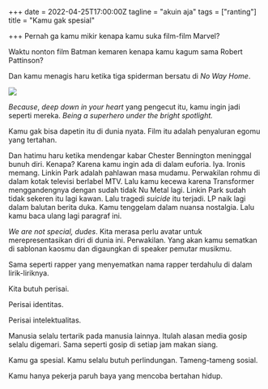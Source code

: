 +++
date = 2022-04-25T17:00:00Z
tagline = "akuin aja"
tags = ["ranting"]
title = "Kamu gak spesial"

+++
Pernah ga kamu mikir kenapa kamu suka film-film Marvel?

Waktu nonton film Batman kemaren kenapa kamu kagum sama Robert Pattinson?

Dan kamu menagis haru ketika tiga spiderman bersatu di _No Way Home_.

![](https://i.ibb.co/Zmzqq2v/l-intro-1629770462.jpg)

_Because_, _deep down in your heart_ yang pengecut itu, kamu ingin jadi seperti mereka. _Being a superhero under the bright spotlight._

Kamu gak bisa dapetin itu di dunia nyata. Film itu adalah penyaluran egomu yang tertahan.

Dan hatimu haru ketika mendengar kabar Chester Bennington meninggal bunuh diri. Kenapa? Karena kamu ingin ada di dalam euforia. Iya. Ironis memang. Linkin Park adalah pahlawan masa mudamu. Perwakilan rohmu di dalam kotak televisi berlabel MTV. Lalu kamu kecewa karena Transformer menggandengnya dengan sudah tidak Nu Metal lagi. Linkin Park sudah tidak sekeren itu lagi kawan. Lalu tragedi _suicide_ itu terjadi. LP naik lagi dalam balutan berita duka. Kamu tenggelam dalam nuansa nostalgia. Lalu kamu baca ulang lagi paragraf ini.

_We are not special, dudes_. Kita merasa perlu avatar untuk merepresentasikan diri di dunia ini. Perwakilan. Yang akan kamu sematkan di sablonan kaosmu dan digaungkan di speaker pemutar musikmu.

Sama seperti rapper yang menyematkan nama rapper terdahulu di dalam lirik-liriknya.

Kita butuh perisai.

Perisai identitas.

Perisai intelektualitas.

Manusia selalu tertarik pada manusia lainnya. Itulah alasan media gosip selalu digemari. Sama seperti gosip di setiap jam makan siang.

Kamu ga spesial. Kamu selalu butuh perlindungan. Tameng-tameng sosial.

Kamu hanya pekerja paruh baya yang mencoba bertahan hidup.